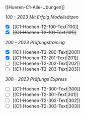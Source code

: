 [[Hoeren-C1-Alle-Ubungen]]

*100 - 2023 Mit Erfolg Modellsätzen*
- [x] [[C1-Hoehen-T2-100-Text|100]]
- [x] ~~[[C1-Hoehen-T2-101-Text|101]]~~

*200 - 2023 Prüfungstraining*
- [x] [[C1-Hoehen-T2-200-Text|200]]
- [x] [[C1-Hoehen-T2-201-Text|201]]
- [ ] [[C1-Hoehen-T2-202-Text|202]]
- [ ] [[C1-Hoehen-T2-203-Text|203]]

*300 - 2023 Prüfungs Express*
- [ ] [[C1-Hoehen-T2-300-Text|300]]
- [ ] [[C1-Hoehen-T2-301-Text|301]]
- [ ] [[C1-Hoehen-T2-302-Text|302]]
- [ ] [[C1-Hoehen-T2-303-Text|303]]
